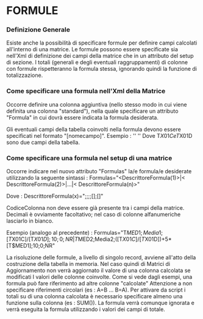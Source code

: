 # FORMULE

### Definizione Generale
Esiste anche la possibilità di specificare formule per definire campi calcolati all'interno di una matrice.
Le formule possono essere specificate sia nell'Xml di definizione dei campi della matrice che in un attributo del setup di sezione.
I totali (generali e degli eventuali raggruppamenti) di colonne con formule rispetteranno la formula stessa, ignorando quindi la funzione di totalizzazione.
### Come specificare una formula nell'Xml della Matrice
Occorre definire una colonna aggiuntiva (nello stesso modo in cui viene definita una colonna "standard"), nella quale specificare un attributo "Formula" in cui dovrà essere indicata la formula desiderata.

Gli eventuali campi della tabella coinvolti nella formula devono essere specificati nel formato "[nomecampo]".
Esempio : 
'<Colonna Cod="T$MED1" Txt="Media1" Tip="" Lun="10" IO="O" Ogg="NR" Formula="[T$X01C]/[T$X01D]"/>' '<Colonna Cod="T$MED2" Txt="Media2" Tip="" Lun="10" IO="O" Ogg="NR" Formula="([T$X01C]/[T$X01D])+5*[T$MED1]"/>'
Dove T$X01C e T$X01D sono due campi della tabella.

### Come specificare una formula nel setup di una matrice
Occorre indicare nel nuovo attributo "Formulas" la/e formula/e desiderate utilizzando la seguente sintassi : 
Formulas="<DescrittoreFormula(1)>|< DescrittoreFormula(2)>|...|< DescrittoreFormula(n)>"

Dove :  DescrittoreFormula(x)="<CodiceColonna>;<TitoloColonna>;<Formula>;<Lunghezza>;[<Decimali>];[<Oggetto>]"

CodiceColonna non deve essere già presente tra i campi della matrice. Decimali è ovviamente facoltativo; nel caso di colonne alfanumeriche lasciarlo in bianco.

Esempio (analogo al precedente) : 
Formulas="T$MED1;Media1; [T$X01C]/[T$X01D];10;0;NR|T$MED2;Media2;([T$X01C]/[T$X01D])+5*[T$MED1];10;0;NR"

La risoluzione delle formule, a livello di singolo record, avviene all'atto della costruzione della tabella in memoria. Nel caso quindi di Matrici di Aggiornamento non verrà aggiornato il valore di una colonna calcolata se modificati I valori delle colonne coinvolte.
Come si vede dagli esempi, una formula può fare riferimento ad altre colonne "calcolate"
Attenzione a non specificare riferimenti circolari (es :  A=B ... B=A).
Per attivare da script i totali su di una colonna calcolata è necessario specificare almeno una funzione sulla colonna (es :  SUM(<campo>)). La formula verrà comunque ignorata e verrà eseguita la formula utilizzando i valori dei campi di totale.



